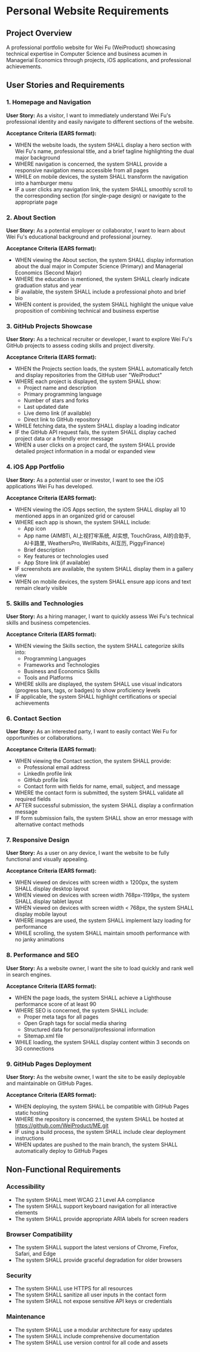 # Personal Website Requirements

## Project Overview
A professional portfolio website for Wei Fu (WeiProduct) showcasing technical expertise in Computer Science and business acumen in Managerial Economics through projects, iOS applications, and professional achievements.

## User Stories and Requirements

### 1. Homepage and Navigation
**User Story:** As a visitor, I want to immediately understand Wei Fu's professional identity and easily navigate to different sections of the website.

**Acceptance Criteria (EARS format):**
- WHEN the website loads, the system SHALL display a hero section with Wei Fu's name, professional title, and a brief tagline highlighting the dual major background
- WHERE navigation is concerned, the system SHALL provide a responsive navigation menu accessible from all pages
- WHILE on mobile devices, the system SHALL transform the navigation into a hamburger menu
- IF a user clicks any navigation link, the system SHALL smoothly scroll to the corresponding section (for single-page design) or navigate to the appropriate page

### 2. About Section
**User Story:** As a potential employer or collaborator, I want to learn about Wei Fu's educational background and professional journey.

**Acceptance Criteria (EARS format):**
- WHEN viewing the About section, the system SHALL display information about the dual major in Computer Science (Primary) and Managerial Economics (Second Major)
- WHERE the education is mentioned, the system SHALL clearly indicate graduation status and year
- IF available, the system SHALL include a professional photo and brief bio
- WHEN content is provided, the system SHALL highlight the unique value proposition of combining technical and business expertise

### 3. GitHub Projects Showcase
**User Story:** As a technical recruiter or developer, I want to explore Wei Fu's GitHub projects to assess coding skills and project diversity.

**Acceptance Criteria (EARS format):**
- WHEN the Projects section loads, the system SHALL automatically fetch and display repositories from the GitHub user "WeiProduct"
- WHERE each project is displayed, the system SHALL show:
  - Project name and description
  - Primary programming language
  - Number of stars and forks
  - Last updated date
  - Live demo link (if available)
  - Direct link to GitHub repository
- WHILE fetching data, the system SHALL display a loading indicator
- IF the GitHub API request fails, the system SHALL display cached project data or a friendly error message
- WHEN a user clicks on a project card, the system SHALL provide detailed project information in a modal or expanded view

### 4. iOS App Portfolio
**User Story:** As a potential user or investor, I want to see the iOS applications Wei Fu has developed.

**Acceptance Criteria (EARS format):**
- WHEN viewing the iOS Apps section, the system SHALL display all 10 mentioned apps in an organized grid or carousel
- WHERE each app is shown, the system SHALL include:
  - App icon
  - App name (AIMBTi, AI上视打牢系统, AI实想, TouchGrass, AI的合助手, AI卡路里, WeathersPro, WellRabits, AI互历, PiggyFinance)
  - Brief description
  - Key features or technologies used
  - App Store link (if available)
- IF screenshots are available, the system SHALL display them in a gallery view
- WHEN on mobile devices, the system SHALL ensure app icons and text remain clearly visible

### 5. Skills and Technologies
**User Story:** As a hiring manager, I want to quickly assess Wei Fu's technical skills and business competencies.

**Acceptance Criteria (EARS format):**
- WHEN viewing the Skills section, the system SHALL categorize skills into:
  - Programming Languages
  - Frameworks and Technologies
  - Business and Economics Skills
  - Tools and Platforms
- WHERE skills are displayed, the system SHALL use visual indicators (progress bars, tags, or badges) to show proficiency levels
- IF applicable, the system SHALL highlight certifications or special achievements

### 6. Contact Section
**User Story:** As an interested party, I want to easily contact Wei Fu for opportunities or collaborations.

**Acceptance Criteria (EARS format):**
- WHEN viewing the Contact section, the system SHALL provide:
  - Professional email address
  - LinkedIn profile link
  - GitHub profile link
  - Contact form with fields for name, email, subject, and message
- WHERE the contact form is submitted, the system SHALL validate all required fields
- AFTER successful submission, the system SHALL display a confirmation message
- IF form submission fails, the system SHALL show an error message with alternative contact methods

### 7. Responsive Design
**User Story:** As a user on any device, I want the website to be fully functional and visually appealing.

**Acceptance Criteria (EARS format):**
- WHEN viewed on devices with screen width ≥ 1200px, the system SHALL display desktop layout
- WHEN viewed on devices with screen width 768px-1199px, the system SHALL display tablet layout
- WHEN viewed on devices with screen width < 768px, the system SHALL display mobile layout
- WHERE images are used, the system SHALL implement lazy loading for performance
- WHILE scrolling, the system SHALL maintain smooth performance with no janky animations

### 8. Performance and SEO
**User Story:** As a website owner, I want the site to load quickly and rank well in search engines.

**Acceptance Criteria (EARS format):**
- WHEN the page loads, the system SHALL achieve a Lighthouse performance score of at least 90
- WHERE SEO is concerned, the system SHALL include:
  - Proper meta tags for all pages
  - Open Graph tags for social media sharing
  - Structured data for personal/professional information
  - Sitemap.xml file
- WHILE loading, the system SHALL display content within 3 seconds on 3G connections

### 9. GitHub Pages Deployment
**User Story:** As the website owner, I want the site to be easily deployable and maintainable on GitHub Pages.

**Acceptance Criteria (EARS format):**
- WHEN deploying, the system SHALL be compatible with GitHub Pages static hosting
- WHERE the repository is concerned, the system SHALL be hosted at https://github.com/WeiProduct/ME.git
- IF using a build process, the system SHALL include clear deployment instructions
- WHEN updates are pushed to the main branch, the system SHALL automatically deploy to GitHub Pages

## Non-Functional Requirements

### Accessibility
- The system SHALL meet WCAG 2.1 Level AA compliance
- The system SHALL support keyboard navigation for all interactive elements
- The system SHALL provide appropriate ARIA labels for screen readers

### Browser Compatibility
- The system SHALL support the latest versions of Chrome, Firefox, Safari, and Edge
- The system SHALL provide graceful degradation for older browsers

### Security
- The system SHALL use HTTPS for all resources
- The system SHALL sanitize all user inputs in the contact form
- The system SHALL not expose sensitive API keys or credentials

### Maintenance
- The system SHALL use a modular architecture for easy updates
- The system SHALL include comprehensive documentation
- The system SHALL use version control for all code and assets